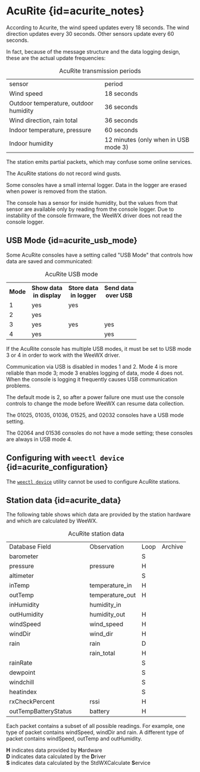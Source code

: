 # AcuRite {id=acurite_notes}

According to Acurite, the wind speed updates every 18 seconds.
The wind direction updates every 30 seconds. Other sensors update
every 60 seconds.

In fact, because of the message structure and the data logging
design, these are the actual update frequencies:

<table class='indent'>
<caption>AcuRite transmission periods</caption>
<tbody>
<tr class='first_row'><td>sensor</td><td>period</td></tr>
<tr><td>Wind speed</td><td>18 seconds</td></tr>
<tr><td>Outdoor temperature, outdoor humidity</td><td>36 seconds</td></tr>
<tr><td>Wind direction, rain total</td><td>36 seconds</td></tr>
<tr><td>Indoor temperature, pressure</td><td>60 seconds</td></tr>
<tr><td>Indoor humidity</td><td>12 minutes (only when in USB mode 3)</td></tr>
</tbody>
</table>

The station emits partial packets, which may confuse some online
services.

The AcuRite stations do not record wind gusts.

Some consoles have a small internal logger.  Data in the logger
are erased when power is removed from the station.

The console has a sensor for inside humidity, but the values from
that sensor are available only by reading from the console logger.
Due to instability of the console firmware, the
WeeWX driver does not read the console
logger.

## USB Mode {id=acurite_usb_mode}

Some AcuRite consoles have a setting called "USB Mode" that controls
how data are saved and communicated:

<table id='usbmode' class='station_data'>
<caption>AcuRite USB mode</caption>
<tbody>
<tr>
<th>Mode</th>
<th>Show data<br/>in display</th>
<th>Store data<br/>in logger</th>
<th>Send data<br/>over USB</th>
</tr>
<tr><td>1</td><td>yes</td><td>yes</td><td></td></tr>
<tr><td>2</td><td>yes</td><td></td><td></td></tr>
<tr><td>3</td><td>yes</td><td>yes</td><td>yes</td></tr>
<tr><td>4</td><td>yes</td><td></td><td>yes</td></tr>
</tbody>
</table>

If the AcuRite console has multiple USB modes, it must be set to
USB mode 3 or 4 in order to work with the WeeWX driver.

Communication via USB is disabled in modes 1 and 2. Mode 4 is more reliable
than mode 3; mode 3 enables logging of data, mode 4 does not. When the
console is logging it frequently causes USB communication
problems.

The default mode is 2, so after a power failure one must use the
console controls to change the mode before
WeeWX can resume data collection.

The 01025, 01035, 01036, 01525, and 02032 consoles have a USB mode setting.

The 02064 and 01536 consoles do not have a mode setting; these
consoles are always in USB mode 4.

## Configuring with `weectl device` {id=acurite_configuration}

The [`weectl device`](../utilities/weectl-device.md) utility cannot be used to
configure AcuRite stations.

## Station data {id=acurite_data}

The following table shows which data are provided by the station
hardware and which are calculated by WeeWX.

<table class='station_data'>
<caption>AcuRite station data</caption>
<tbody class='code'>
<tr class="first_row">
<td style='width:200px'>Database Field</td>
<td>Observation</td>
<td>Loop</td>
<td>Archive</td>
</tr>
<tr>
<td class='first_col'>barometer</td>
<td></td>
<td>S</td>
<td></td>
</tr>
<tr>
<td class='first_col'>pressure</td>
<td>pressure</td>
<td>H</td>
<td></td>
</tr>
<tr>
<td class='first_col'>altimeter</td>
<td></td>
<td>S</td>
<td></td>
</tr>
<tr>
<td class='first_col'>inTemp</td>
<td>temperature_in</td>
<td>H</td>
<td></td>
</tr>
<tr>
<td class='first_col'>outTemp</td>
<td>temperature_out</td>
<td>H</td>
<td></td>
</tr>
<tr>
<td class='first_col'>inHumidity</td>
<td>humidity_in</td>
<td></td>
<td></td>
</tr>
<tr>
<td class='first_col'>outHumidity</td>
<td>humidity_out</td>
<td>H</td>
<td></td>
</tr>
<tr>
<td class='first_col'>windSpeed</td>
<td>wind_speed</td>
<td>H</td>
<td></td>
</tr>
<tr>
<td class='first_col'>windDir</td>
<td>wind_dir</td>
<td>H</td>
<td></td>
</tr>
<tr>
<td class='first_col'>rain</td>
<td>rain</td>
<td>D</td>
<td></td>
</tr>
<tr>
<td class='first_col'></td>
<td>rain_total</td>
<td>H</td>
<td></td>
</tr>
<tr>
<td class='first_col'>rainRate</td>
<td></td>
<td>S</td>
<td></td>
</tr>
<tr>
<td class='first_col'>dewpoint</td>
<td></td>
<td>S</td>
<td></td>
</tr>
<tr>
<td class='first_col'>windchill</td>
<td></td>
<td>S</td>
<td></td>
</tr>
<tr>
<td class='first_col'>heatindex</td>
<td></td>
<td>S</td>
<td></td>
</tr>
<tr>
<td class='first_col'>rxCheckPercent</td>
<td>rssi</td>
<td>H</td>
<td></td>
</tr>
<tr>
<td class='first_col'>outTempBatteryStatus</td>
<td>battery</td>
<td>H</td>
<td></td>
</tr>
</tbody>
</table>

<p class='station_data_key'>
Each packet contains a subset of all possible readings. For example, one type
of packet contains <span class='code'>windSpeed</span>,
<span class='code'>windDir</span> and <span class='code'>rain</span>.
A different type of packet contains <span class='code'>windSpeed</span>,
<span class='code'>outTemp</span> and <span class='code'>outHumidity</span>.
</p>

<p class='station_data_key'>
<b>H</b> indicates data provided by <b>H</b>ardware<br/>
<b>D</b> indicates data calculated by the <b>D</b>river<br/>
<b>S</b> indicates data calculated by the StdWXCalculate <b>S</b>ervice<br/>
</p>

